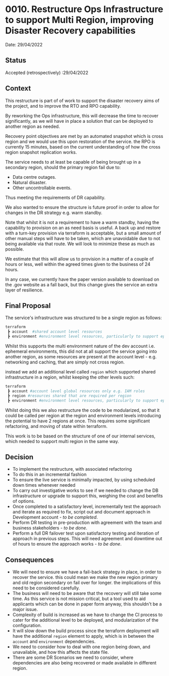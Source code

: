 # 0010. Restructure Ops Infrastructure to support Multi Region, improving Disaster Recovery capabilities

Date: 29/04/2022

## Status

Accepted (retrospectively) :29/04/2022

## Context

This restructure is part of of work to support the disaster recovery aims of the project, and to improve the RTO and RPO capability.

By reworking the Ops infrastructure, this will decrease the time to recover significantly, as we will have in place a solution that can be deployed to another region as needed.

Recovery point objectives are met by an automated snapshot which is cross region and we would use this upon restoration of the service. the RPO is currently 15 minutes, based on the current understanding of how the cross region snapshot replication works.

The service needs to at least be capable of being brought up in a secondary region, should the primary region fail due to:

- Data centre outages.
- Natural disaster.
- Other uncontrollable events.

Thus meeting the requirements of DR capability.

We also wanted to ensure the structure is future proof in order to allow for changes in the DR strategy e.g. warm standby.

Note that whilst it is not a requirement to have a warm standby,  having the capability to provision on an as need basis is useful. A back up and restore with a turn-key provision via terraform is acceptable, but a small amount of other manual steps will have to be taken, which are unavoidable due to not being available via that route. We will look to minimize these as much as possible.

We estimate that this will allow us to provision in a matter of a couple of hours or less, well within the agreed times given to the business of 24 hours.

In any case, we currently have the paper version available to download on the .gov website as a fall back, but this change gives the service  an extra layer of resilience.

## Final Proposal

The service's infrastructure was structured to be a single region as follows:

```sh
terraform
 ┣ account  #shared account level resources
 ┣ environment #environment level resources, particularly to support ephemeral environments
```

Whilst this supports the multi environment nature of the dev account i.e. ephemeral environments, this did not at all support the service going into another region, as some resources are present at the account level - e.g. networking and caching, that are simply not cross region.

instead we add an additional level called `region` which supported shared infrastructure in a region, whilst keeping the other levels such:

```sh
terraform
 ┣ account #account level global resources only e.g. IAM roles
 ┣ region #resources shared that are required per region
 ┣ environment #environment level resources, particularly to support ephemeral environments
```

Whilst doing this we also restructure the code to be modularized, so that it could be called per region at the region and environment levels introducing the potential to have 2 regions at once. This requires some significant refactoring, and moving of state within terraform.

This work is to be based on the structure of one of our internal services, which needed to support multi region in the same way.

## Decision

- To implement the restructure, with associated refactoring
- To do this in an incremental fashion
- To ensure the live service is minimally impacted, by using scheduled down times whenever needed
- To carry out investigative works to see if we needed to change the DB infrastructure or upgrade to support this, weighing the cost and benefits of options.
- Once completed to a satisfactory level, incrementally test the approach and iterate as required to fix, script out and document approach in Development account *- to be completed*.
- Perform DR testing in pre-production with agreement with the team and business stakeholders *- to be done*.
- Perform a full DR failover test upon satisfactory testing and iteration of approach in previous steps. This will need agreement and downtime out of hours to ensure the approach works *- to be done*.

## Consequences

- We will need to ensure we have a fail-back strategy in place, in order to recover the service. this could mean we make the new region primary and old region secondary on fail over for longer. the implications of this need to be considered carefully.
- The business will need to be aware that the recovery will still take some time. As this service is not mission critical, but a tool used to aid applicants which can be done in paper form anyway, this shouldn't be a major issue.
- Complexity of build is increased as we have to change the CI process to cater for the additional level to be deployed, and modularization of the configuration.
- It will slow down the build process since the terraform deployment will have the additional `region` element to apply, which is in between the `account` and `environment` dependencies.
- We need to consider how to deal with one region being down, and unavailable, and how this affects the state file.
- There are some DR Scenarios we need to consider, where dependencies are also being recovered or made available in different region.
